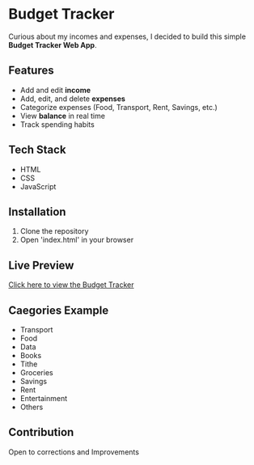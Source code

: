 # Budget Tracker
Curious about my incomes and expenses, I decided to build this simple **Budget Tracker Web App**.  

## Features
- Add and edit **income**
- Add, edit, and delete **expenses**
- Categorize expenses (Food, Transport, Rent, Savings, etc.)
- View **balance** in real time
- Track spending habits

## Tech Stack
- HTML
- CSS
- JavaScript
  
## Installation
1. Clone the repository
2. Open 'index.html' in your browser

## Live Preview
[Click here to view the Budget Tracker](https://david-godspower.github.io/budget-tracker/)


## Caegories Example
- Transport 
- Food 
- Data  
- Books
- Tithe 
- Groceries 
- Savings 
- Rent 
- Entertainment 
- Others

## Contribution
Open to corrections and Improvements



